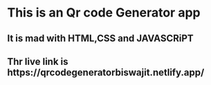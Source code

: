 <h1>This is an Qr code Generator app</h1>
<h2>It is mad with HTML,CSS and JAVASCRiPT </h2>

<h2>Thr live link is https://qrcodegeneratorbiswajit.netlify.app/</h2>

